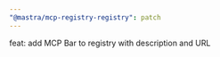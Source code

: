 ```yaml
---
"@mastra/mcp-registry-registry": patch
---
```


feat: add MCP Bar to registry with description and URL
